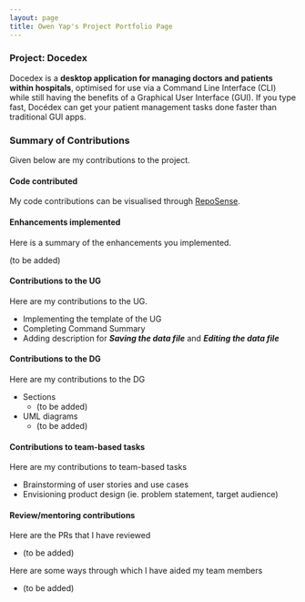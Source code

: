 ```yaml
---
layout: page
title: Owen Yap's Project Portfolio Page
---
```


### Project: Docedex

Docedex is a **desktop application for managing doctors and patients within hospitals**, optimised for use via a Command Line Interface (CLI) while still having the benefits of a Graphical User Interface (GUI). If you type fast, Docédex can get your patient management tasks done faster than traditional GUI apps.<br>


### Summary of Contributions
Given below are my contributions to the project.

#### Code contributed
My code contributions can be visualised through [RepoSense](https://nus-cs2103-ay2223s2.github.io/tp-dashboard/?search=praveenkrishna0512&breakdown=true&sort=groupTitle&sortWithin=title&since=2023-02-17&timeframe=commit&mergegroup=&groupSelect=groupByRepos&checkedFileTypes=docs~functional-code~test-code~other).

#### Enhancements implemented
Here is a summary of the enhancements you implemented.

(to be added)

#### Contributions to the UG
Here are my contributions to the UG.
- Implementing the template of the UG
- Completing Command Summary
- Adding description for **_Saving the data file_** and **_Editing the data file_**

#### Contributions to the DG
Here are my contributions to the DG
- Sections
  - (to be added)
- UML diagrams
  - (to be added)

#### Contributions to team-based tasks
Here are my contributions to team-based tasks
- Brainstorming of user stories and use cases
- Envisioning product design (ie. problem statement, target audience)

#### Review/mentoring contributions
Here are the PRs that I have reviewed
- (to be added)

Here are some ways through which I have aided my team members
- (to be added)
